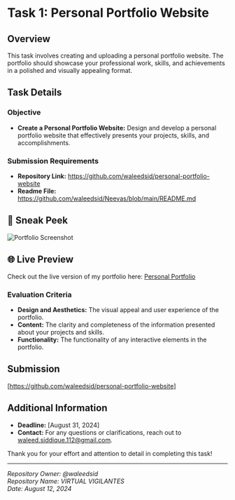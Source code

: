 # Task 1: Personal Portfolio Website

## Overview

This task involves creating and uploading a personal portfolio website. The portfolio should showcase your professional work, skills, and achievements in a polished and visually appealing format.

## Task Details

### Objective
- **Create a Personal Portfolio Website:** Design and develop a personal portfolio website that effectively presents your projects, skills, and accomplishments.

### Submission Requirements
- **Repository Link:** https://github.com/waleedsid/personal-portfolio-website
- **Readme File:** https://github.com/waleedsid/Neevas/blob/main/README.md

## 🎨 Sneak Peek

![Portfolio Screenshot](https://github.com/user-attachments/assets/3f352091-9562-4f28-9506-48112817aace)

## 🌐 Live Preview

Check out the live version of my portfolio here: [Personal Portfolio](https://waleedsid.netlify.app/)

### Evaluation Criteria
- **Design and Aesthetics:** The visual appeal and user experience of the portfolio.
- **Content:** The clarity and completeness of the information presented about your projects and skills.
- **Functionality:** The functionality of any interactive elements in the portfolio.

## Submission

[https://github.com/waleedsid/personal-portfolio-website]

## Additional Information

- **Deadline:** [August 31, 2024]
- **Contact:** For any questions or clarifications, reach out to waleed.siddique.112@gmail.com.

Thank you for your effort and attention to detail in completing this task!

---

*Repository Owner: @waleedsid*  
*Repository Name: VIRTUAL VIGILANTES*  
*Date: August 12, 2024*


